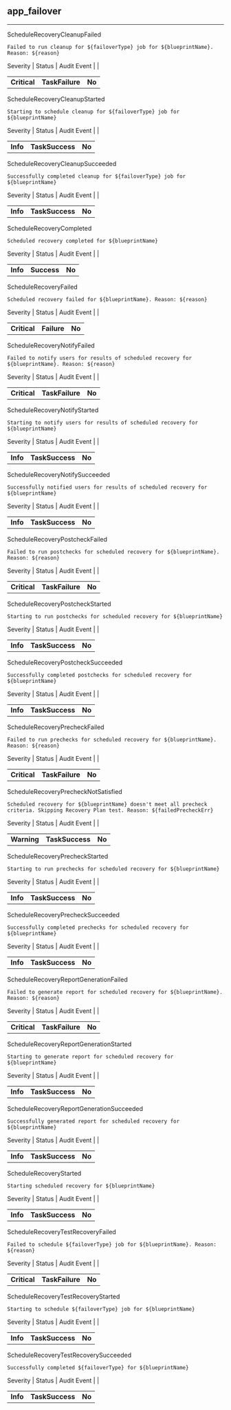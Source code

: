 ## app_failover

______________________________________________________________________

ScheduleRecoveryCleanupFailed

```text
Failed to run cleanup for ${failoverType} job for ${blueprintName}. Reason: ${reason}
```

Severity | Status | Audit Event | |

|              |                 |        |
| ------------ | --------------- | ------ |
| **Critical** | **TaskFailure** | **No** |

ScheduleRecoveryCleanupStarted

```text
Starting to schedule cleanup for ${failoverType} job for ${blueprintName}
```

Severity | Status | Audit Event | |

|          |                 |        |
| -------- | --------------- | ------ |
| **Info** | **TaskSuccess** | **No** |

ScheduleRecoveryCleanupSucceeded

```text
Successfully completed cleanup for ${failoverType} job for ${blueprintName}
```

Severity | Status | Audit Event | |

|          |                 |        |
| -------- | --------------- | ------ |
| **Info** | **TaskSuccess** | **No** |

ScheduleRecoveryCompleted

```text
Scheduled recovery completed for ${blueprintName}
```

Severity | Status | Audit Event | |

|          |             |        |
| -------- | ----------- | ------ |
| **Info** | **Success** | **No** |

ScheduleRecoveryFailed

```text
Scheduled recovery failed for ${blueprintName}. Reason: ${reason}
```

Severity | Status | Audit Event | |

|              |             |        |
| ------------ | ----------- | ------ |
| **Critical** | **Failure** | **No** |

ScheduleRecoveryNotifyFailed

```text
Failed to notify users for results of scheduled recovery for ${blueprintName}. Reason: ${reason}
```

Severity | Status | Audit Event | |

|              |                 |        |
| ------------ | --------------- | ------ |
| **Critical** | **TaskFailure** | **No** |

ScheduleRecoveryNotifyStarted

```text
Starting to notify users for results of scheduled recovery for ${blueprintName}
```

Severity | Status | Audit Event | |

|          |                 |        |
| -------- | --------------- | ------ |
| **Info** | **TaskSuccess** | **No** |

ScheduleRecoveryNotifySucceeded

```text
Successfully notified users for results of scheduled recovery for ${blueprintName}
```

Severity | Status | Audit Event | |

|          |                 |        |
| -------- | --------------- | ------ |
| **Info** | **TaskSuccess** | **No** |

ScheduleRecoveryPostcheckFailed

```text
Failed to run postchecks for scheduled recovery for ${blueprintName}. Reason: ${reason}
```

Severity | Status | Audit Event | |

|              |                 |        |
| ------------ | --------------- | ------ |
| **Critical** | **TaskFailure** | **No** |

ScheduleRecoveryPostcheckStarted

```text
Starting to run postchecks for scheduled recovery for ${blueprintName}
```

Severity | Status | Audit Event | |

|          |                 |        |
| -------- | --------------- | ------ |
| **Info** | **TaskSuccess** | **No** |

ScheduleRecoveryPostcheckSucceeded

```text
Successfully completed postchecks for scheduled recovery for ${blueprintName}
```

Severity | Status | Audit Event | |

|          |                 |        |
| -------- | --------------- | ------ |
| **Info** | **TaskSuccess** | **No** |

ScheduleRecoveryPrecheckFailed

```text
Failed to run prechecks for scheduled recovery for ${blueprintName}. Reason: ${reason}
```

Severity | Status | Audit Event | |

|              |                 |        |
| ------------ | --------------- | ------ |
| **Critical** | **TaskFailure** | **No** |

ScheduleRecoveryPrecheckNotSatisfied

```text
Scheduled recovery for ${blueprintName} doesn't meet all precheck criteria. Skipping Recovery Plan test. Reason: ${failedPrecheckErr}
```

Severity | Status | Audit Event | |

|             |                 |        |
| ----------- | --------------- | ------ |
| **Warning** | **TaskSuccess** | **No** |

ScheduleRecoveryPrecheckStarted

```text
Starting to run prechecks for scheduled recovery for ${blueprintName}
```

Severity | Status | Audit Event | |

|          |                 |        |
| -------- | --------------- | ------ |
| **Info** | **TaskSuccess** | **No** |

ScheduleRecoveryPrecheckSucceeded

```text
Successfully completed prechecks for scheduled recovery for ${blueprintName}
```

Severity | Status | Audit Event | |

|          |                 |        |
| -------- | --------------- | ------ |
| **Info** | **TaskSuccess** | **No** |

ScheduleRecoveryReportGenerationFailed

```text
Failed to generate report for scheduled recovery for ${blueprintName}. Reason: ${reason}
```

Severity | Status | Audit Event | |

|              |                 |        |
| ------------ | --------------- | ------ |
| **Critical** | **TaskFailure** | **No** |

ScheduleRecoveryReportGenerationStarted

```text
Starting to generate report for scheduled recovery for ${blueprintName}
```

Severity | Status | Audit Event | |

|          |                 |        |
| -------- | --------------- | ------ |
| **Info** | **TaskSuccess** | **No** |

ScheduleRecoveryReportGenerationSucceeded

```text
Successfully generated report for scheduled recovery for ${blueprintName}
```

Severity | Status | Audit Event | |

|          |                 |        |
| -------- | --------------- | ------ |
| **Info** | **TaskSuccess** | **No** |

ScheduleRecoveryStarted

```text
Starting scheduled recovery for ${blueprintName}
```

Severity | Status | Audit Event | |

|          |                 |        |
| -------- | --------------- | ------ |
| **Info** | **TaskSuccess** | **No** |

ScheduleRecoveryTestRecoveryFailed

```text
Failed to schedule ${failoverType} job for ${blueprintName}. Reason: ${reason}
```

Severity | Status | Audit Event | |

|              |                 |        |
| ------------ | --------------- | ------ |
| **Critical** | **TaskFailure** | **No** |

ScheduleRecoveryTestRecoveryStarted

```text
Starting to schedule ${failoverType} job for ${blueprintName}
```

Severity | Status | Audit Event | |

|          |                 |        |
| -------- | --------------- | ------ |
| **Info** | **TaskSuccess** | **No** |

ScheduleRecoveryTestRecoverySucceeded

```text
Successfully completed ${failoverType} for ${blueprintName}
```

Severity | Status | Audit Event | |

|          |                 |        |
| -------- | --------------- | ------ |
| **Info** | **TaskSuccess** | **No** |
